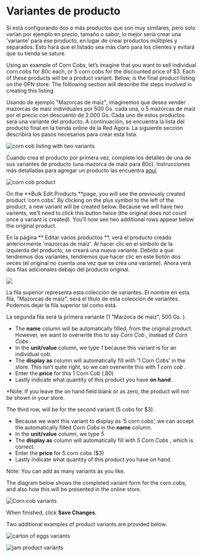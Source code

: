 # Variantes de producto

Si está configurando dos o más productos que son muy similares, pero solo varían por ejemplo en precio, tamaño o sabor, lo mejor sería crear una 'variante' para ese producto, en lugar de crear productos múltiples y separados. Esto hará que el listado sea más claro para los clientes y evitará que su tienda se sature.

Using an example of Corn Cobs, let’s imagine that you want to sell individual corn cobs for 80c each, or 5 corn cobs for the discounted price of $3. Each of these products will be a product variant. Below, is the final product listing on the OFN store. The folllowing section will describe the steps involved in creating this listing.

Usando de ejemplo "Mazorcas de maíz", imaginemos que desea vender mazorcas de maíz individuales por 500 Gs. cada una, o 5 mazorcas de maíz por el precio con descuento de 2.000 Gs. Cada uno de estos productos será una variante del producto. A continuación, se encuentra la lista del producto final en la tienda online de la Red Ágora. La siguiente sección describirá los pasos necesarios para crear esta lista.

![](https://openfoodnetwork.org/wp-content/uploads/2015/05/CornCob-Variants.png "corn cob listing with two variants")

Cuando crea el producto por primera vez, complete los detalles de una de sus variantes de producto \(una mazorca de maíz para 80c\). Instrucciones más detalladas para agregar un producto las encuentra [aquí](http://openfoodnetwork.org/platform/user-guide/producer-set-up-guide/producer_products/).

![](https://openfoodnetwork.org/wp-content/uploads/2015/05/Corn-cobs.png "corn cob product")

On the **Bulk Edit Products **page, you will see the previously created product ‘corn cobs’. By clicking on the plus symbol to the left of the product, a new variant will be created below. Because we will have two varients, we’ll need to click this button twice \(the original does not count once a variant is created\). You’ll now see two additional rows appear below the original product.

En la página ** Editar varios productos **, verá el producto creado anteriormente 'mazorcas de maíz'. Al hacer clic en el símbolo de la izquierda del producto, se creará una nueva variante. Debido a que tendremos dos variantes, tendremos que hacer clic en este botón dos veces \(el original no cuenta una vez que se crea una variante\). Ahora verá dos filas adicionales debajo del producto original.

![](https://openfoodnetwork.org/wp-content/uploads/2015/05/Add-variant.png)

La fila superior representa esta colección de variantes. El nombre en esta fila, "Mazorcas de maíz", será el título de esta colección de variantes. Podemos dejar la fila superior tal como está.

La segunda fila será la primera variante \(1 "Marzoca de maíz", 500 Gs. \).

* The **name** column will be automatically filled, from the original product. However, we want to overwrite this to say
  _Corn Cob_
  , instead of
  _Corn Cobs_
  .
* In the
  **unit/value**
  column, we type
  _1_
  because this variant is for an individual cob.
* The
  **display as**
  column will automatically fill with ‘1 Corn Cobs’ in the store. This isn’t quite right, so we can overwrite this with
  _1 corn cob_
  .
* Enter the
  **price**
  for this 1 Corn Cob \(.80\)
* Lastly indicate what quantity of this product you have
  **on hand**
  .

\*Note: If you leave the on hand field blank or as zero, the product will not be shown in your store.

The third row, will be for the second variant \(5 cobs for $3\).

* Because we want this variant to display as ‘5 corn cobs’, we can accept the automatically filled
  _Corn Cobs_
  in the
  **name**
  column.
* In the
  **unit/value**
  column, we type
  _5._
* The
  **display as**
  column will automatically fill with
  _5 Corn Cobs_
  , which is correct.
* Enter the
  **price**
  for 5 corn cobs \($3\)
* Lastly indicate what quantity of this product you have on hand.

Note: You can add as many variants as you like.

The diagram below shows the completed variant form for the corn cobs, and also how this will be presented in the online store.

![](https://openfoodnetwork.org/wp-content/uploads/2015/05/Corn-Cobs3.png "Corn cob variants")

When finished, click **Save Changes**.

Two additional examples of product variants are provided below.

![](https://openfoodnetwork.org/wp-content/uploads/2015/05/Carton-of-Eggs2.png "carton of eggs variants")

![](https://openfoodnetwork.org/wp-content/uploads/2015/05/JamVariants.png "jam product variants")

